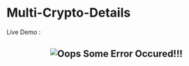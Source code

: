 # Multi-Crypto-Details
Live Demo : 
<h2 align="center">
  <img src="https://github.com/AlyaniMamad/My-P-Folio-Demo/blob/main/Crypto.gif" alt="Oops Some Error Occured!!!" />
  <br>
</h2>
